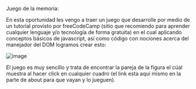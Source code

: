 Juego de la memoria:

En esta oportunidad les vengo a traer un juego que desarrolle por medio de un tutorial provisto por freeCodeCamp (sitio que recomiendo para aprender cualquier lenguaje y/o tecnología de forma gratuita) en el cual aplicando conceptos básicos de javascript, así como código con nociones acerca del manejador del DOM logramos crear esto:

![image](https://user-images.githubusercontent.com/52796337/161442762-b77778fa-da3b-467c-a063-f67475cf4071.png)

El juego es muy sencillo y trata de encontrar la pareja de la figura el cúal muestra al hacer click en cualquier cuadro (el link esta aquí mismo en la parte de about para que vayan y lo jueguen).
